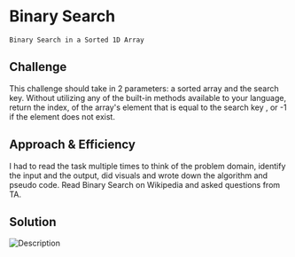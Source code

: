 
# Binary Search
    Binary Search in a Sorted 1D Array

## Challenge
   This challenge should take in 2 parameters: a sorted array and the search key. Without utilizing any of the built-in methods available to your language, return the index, of the array's element that is equal to the search key , or -1 if the element does not exist. 

## Approach & Efficiency
  I had to read the task multiple times to think of the problem domain, identify the input and the output, did visuals and wrote down the algorithm and pseudo code.
  Read Binary Search on Wikipedia and asked questions from TA. 

## Solution
![Description](![Description](../../../../../asset/binarySearch.jpg))

